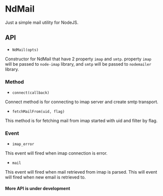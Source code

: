 # NdMail

Just a simple mail utility for NodeJS.

## API

* `NdMail(opts)`

Constructor for NdMail that have 2 property `imap` and `smtp`. property `imap` will be passed to `node-imap` library, and `smtp` will be passed to `nodemailer` library.

### Method

* `connect(callback)`

Connect method is for connecting to imap server and create smtp transport.

* `fetchMailFrom(uid, flag)`

This method is for fetching mail from imap started with uid and filter by flag.

### Event

* `imap_error`

This event will fired when imap connection is error.

* `mail`

This event will fired when mail retrieved from imap is parsed. This will event will fired when new email is retrieved to.

#### More API is under development
